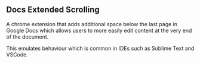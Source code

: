 ## Docs Extended Scrolling

A chrome extension that adds additional space below the last page in Google Docs which allows users to more easily edit content at the very end of the document.

This emulates behaviour which is common in IDEs such as Sublime Text and VSCode.